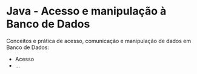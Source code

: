 # Java - Acesso e manipulação à Banco de Dados

Conceitos e prática de acesso, comunicação e manipulação de dados em Banco de Dados:

- Acesso
- ...
